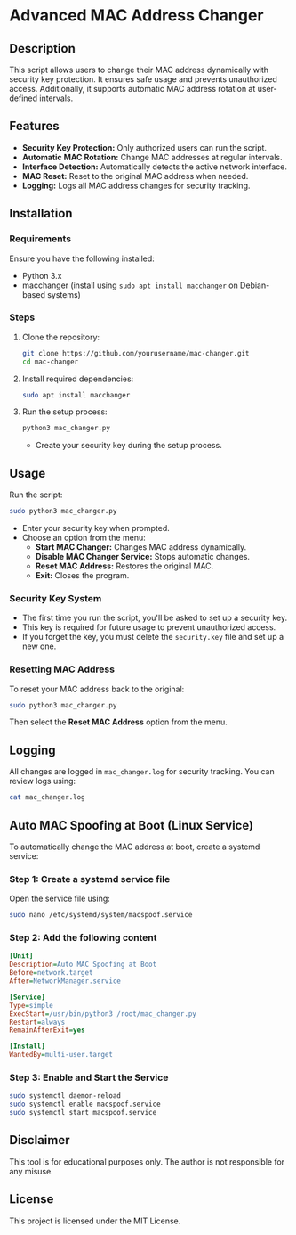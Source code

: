 # Advanced MAC Address Changer

## Description

This script allows users to change their MAC address dynamically with security key protection. It ensures safe usage and prevents unauthorized access. Additionally, it supports automatic MAC address rotation at user-defined intervals.

## Features

- **Security Key Protection:** Only authorized users can run the script.
- **Automatic MAC Rotation:** Change MAC addresses at regular intervals.
- **Interface Detection:** Automatically detects the active network interface.
- **MAC Reset:** Reset to the original MAC address when needed.
- **Logging:** Logs all MAC address changes for security tracking.

## Installation

### Requirements

Ensure you have the following installed:

- Python 3.x
- macchanger (install using `sudo apt install macchanger` on Debian-based systems)

### Steps

1. Clone the repository:
   ```bash
   git clone https://github.com/yourusername/mac-changer.git
   cd mac-changer
   ```
2. Install required dependencies:
   ```bash
   sudo apt install macchanger
   ```
3. Run the setup process:
   ```bash
   python3 mac_changer.py
   ```
   - Create your security key during the setup process.

## Usage

Run the script:
```bash
sudo python3 mac_changer.py
```

- Enter your security key when prompted.
- Choose an option from the menu:
  - **Start MAC Changer:** Changes MAC address dynamically.
  - **Disable MAC Changer Service:** Stops automatic changes.
  - **Reset MAC Address:** Restores the original MAC.
  - **Exit:** Closes the program.

### Security Key System

- The first time you run the script, you'll be asked to set up a security key.
- This key is required for future usage to prevent unauthorized access.
- If you forget the key, you must delete the `security.key` file and set up a new one.

### Resetting MAC Address

To reset your MAC address back to the original:
```bash
sudo python3 mac_changer.py
```
Then select the **Reset MAC Address** option from the menu.

## Logging

All changes are logged in `mac_changer.log` for security tracking. You can review logs using:
```bash
cat mac_changer.log
```

## Auto MAC Spoofing at Boot (Linux Service)

To automatically change the MAC address at boot, create a systemd service:

### **Step 1: Create a systemd service file**
Open the service file using:
```bash
sudo nano /etc/systemd/system/macspoof.service
```

### **Step 2: Add the following content**
```ini
[Unit]
Description=Auto MAC Spoofing at Boot
Before=network.target
After=NetworkManager.service

[Service]
Type=simple
ExecStart=/usr/bin/python3 /root/mac_changer.py
Restart=always
RemainAfterExit=yes

[Install]
WantedBy=multi-user.target
```

### **Step 3: Enable and Start the Service**
```bash
sudo systemctl daemon-reload
sudo systemctl enable macspoof.service
sudo systemctl start macspoof.service
```

## Disclaimer

This tool is for educational purposes only. The author is not responsible for any misuse.

## License

This project is licensed under the MIT License.

